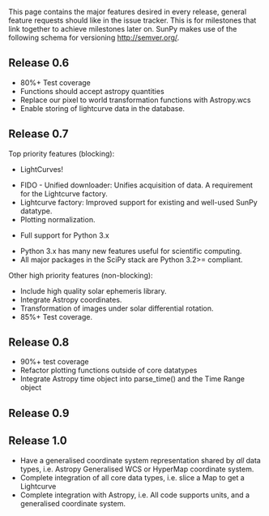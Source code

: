 This page contains the major features desired in every release, general feature requests should like in the issue tracker. This is for milestones that link together to achieve milestones later on. SunPy makes use of the following schema for versioning http://semver.org/.

## Release 0.6
* 80%+ Test coverage
* Functions should accept astropy quantities
* Replace our pixel to world transformation functions with Astropy.wcs
* Enable storing of lightcurve data in the database.

## Release 0.7

Top priority features (blocking):
* LightCurves!
 - FIDO - Unified downloader: Unifies acquisition of data. A requirement for the Lightcurve factory.
 - Lightcurve factory: Improved support for existing and well-used SunPy datatype.
 - Plotting normalization.
* Full support for Python 3.x
 - Python 3.x has many new features useful for scientific computing.
 - All major packages in the SciPy stack are Python 3.2>= compliant.

Other high priority features (non-blocking):
* Include high quality solar ephemeris library.
* Integrate Astropy coordinates.
* Transformation of images under solar differential rotation.
* 85%+ Test coverage.

## Release 0.8
* 90%+ test coverage
* Refactor plotting functions outside of core datatypes
* Integrate Astropy time object into parse_time() and the Time Range object

## Release 0.9

## Release 1.0
* Have a generalised coordinate system representation shared by *all* data types, i.e. Astropy Generalised WCS or HyperMap coordinate system.
* Complete integration of all core data types, i.e. slice a Map to get a Lightcurve
* Complete integration with Astropy, i.e. All code supports units, and a generalised coordinate system.